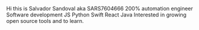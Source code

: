 Hi this is Salvador Sandoval aka SARS7604666
200% automation engineer
Software development
JS
Python
Swift
React
Java
Interested in growing open source tools and to learn.
